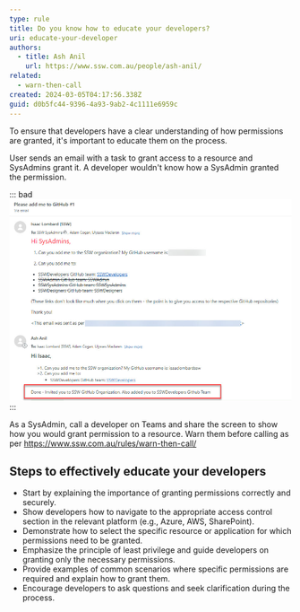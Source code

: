 ```yaml
---
type: rule
title: Do you know how to educate your developers?
uri: educate-your-developer
authors:
  - title: Ash Anil
    url: https://www.ssw.com.au/people/ash-anil/
related:
  - warn-then-call
created: 2024-03-05T04:17:56.338Z
guid: d0b5fc44-9396-4a93-9ab2-4c1111e6959c
---
```

To ensure that developers have a clear understanding of how permissions are granted, it's important to educate them on the process.

<!--endintro-->

User sends an email with a task to grant access to a resource and SysAdmins grant it. A developer wouldn't know how a SysAdmin granted the permission. 

::: bad
![Bad Example - Issac wouldn't how he was added to GitHub](2024-03-05_16-34-15.jpg)
:::

As a SysAdmin, call a developer on Teams and share the screen to show how you would grant permission to a resource. Warn them before calling as per https://www.ssw.com.au/rules/warn-then-call/  

## Steps to effectively educate your developers

* Start by explaining the importance of granting permissions correctly and securely.
* Show developers how to navigate to the appropriate access control section in the relevant platform (e.g., Azure, AWS, SharePoint).
* Demonstrate how to select the specific resource or application for which permissions need to be granted.
* Emphasize the principle of least privilege and guide developers on granting only the necessary permissions.
* Provide examples of common scenarios where specific permissions are required and explain how to grant them.
* Encourage developers to ask questions and seek clarification during the process.

